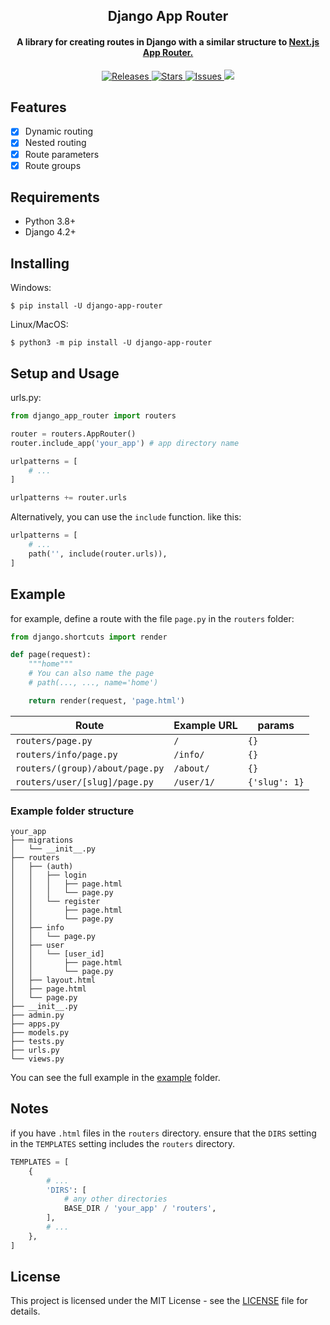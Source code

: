 <h2 align="center">Django App Router</h2>

<h4 align="center">
    A library for creating routes in Django with a similar structure to
    <a href="https://nextjs.org/docs/app/building-your-application/routing"> Next.js App Router. </a>
</h4>

<p align="center">
    <a href="https://pypi.org/project/django-app-router/">
        <img
            alt="Releases"
            src="https://img.shields.io/github/release/staciax/django-app-router.svg?style=for-the-badge&logo=github&color=F2CDCD&logoColor=D9E0EE&labelColor=302D41"
        />
    </a>
    <a href="https://github.com/staciax/django-app-router/stargazers">
        <img
            alt="Stars"
            src="https://img.shields.io/github/stars/staciax/django-app-router?colorA=363a4f&colorB=b7bdf8&style=for-the-badge"
        />
    </a>
    <a href="https://github.com/staciax/django-app-router/issues">
        <img
            alt="Issues"
            src="https://img.shields.io/github/issues/staciax/django-app-router?colorA=363a4f&colorB=f5a97f&style=for-the-badge"
        />
    </a>
    <a href="https://github.com/staciax/django-app-router/contributors">
        <img
            slt="Contributors"
            src="https://img.shields.io/github/contributors/staciax/django-app-router?colorA=363a4f&colorB=a6da95&style=for-the-badge"
        />
    </a>
</p>

<!-- ![Django App Router](https://raw.githubusercontent.com/staciax/django-app-router/master/docs/django-app-router-800.gif) -->

## Features

- [x] Dynamic routing
- [x] Nested routing
- [x] Route parameters
- [x] Route groups

## Requirements

- Python 3.8+
- Django 4.2+

## Installing

Windows: <br>

```
$ pip install -U django-app-router
```

Linux/MacOS:

```
$ python3 -m pip install -U django-app-router
```

## Setup and Usage

urls.py:

```python
from django_app_router import routers

router = routers.AppRouter()
router.include_app('your_app') # app directory name

urlpatterns = [
    # ...
]

urlpatterns += router.urls
```

Alternatively, you can use the `include` function. like this:

```python
urlpatterns = [
    # ...
    path('', include(router.urls)),
]
```

## Example

for example, define a route with the file `page.py` in the `routers` folder:

```python
from django.shortcuts import render

def page(request):
    """home"""
    # You can also name the page
    # path(..., ..., name='home')

    return render(request, 'page.html')

```

| Route                           | Example URL | params        |
| ------------------------------- | ----------- | ------------- |
| `routers/page.py`               | `/`         | `{}`          |
| `routers/info/page.py`          | `/info/`    | `{}`          |
| `routers/(group)/about/page.py` | `/about/`   | `{}`          |
| `routers/user/[slug]/page.py`   | `/user/1/`  | `{'slug': 1}` |

### Example folder structure

```
your_app
├── migrations
│   └── __init__.py
├── routers
│   ├── (auth)
│   │   ├── login
│   │   │   ├── page.html
│   │   │   └── page.py
│   │   └── register
│   │       ├── page.html
│   │       └── page.py
│   ├── info
│   │   └── page.py
│   ├── user
│   │   └── [user_id]
│   │       ├── page.html
│   │       └── page.py
│   ├── layout.html
│   ├── page.html
│   └── page.py
├── __init__.py
├── admin.py
├── apps.py
├── models.py
├── tests.py
├── urls.py
└── views.py
```

You can see the full example in the [example](example) folder.

## Notes

if you have `.html` files in the `routers` directory. ensure that the `DIRS` setting in the `TEMPLATES` setting includes the `routers` directory.

```python
TEMPLATES = [
    {
        # ...
        'DIRS': [
            # any other directories
            BASE_DIR / 'your_app' / 'routers',
        ],
        # ...
    },
]
```

## License

This project is licensed under the MIT License - see the [LICENSE](LICENSE) file for details.
